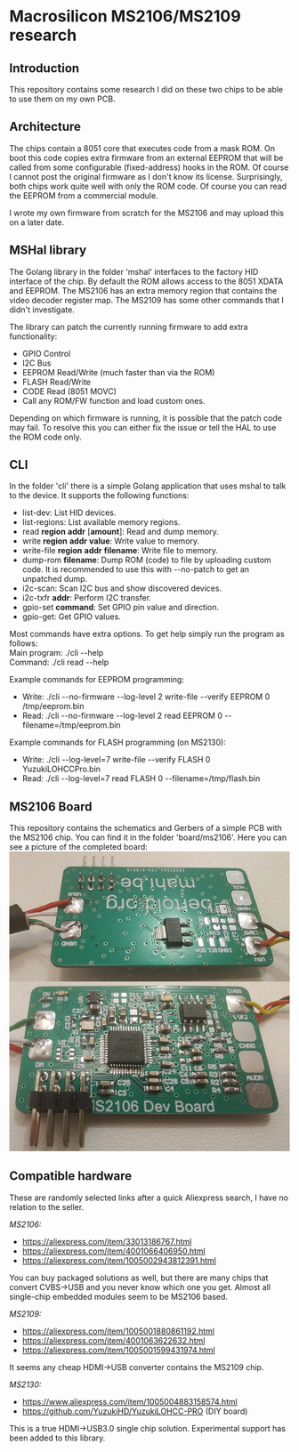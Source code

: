 # Macrosilicon MS2106/MS2109 research
## Introduction
This repository contains some research I did on these two chips to be able to use them on my own PCB.

## Architecture
The chips contain a 8051 core that executes code from a mask ROM. On boot this code copies extra firmware from an external EEPROM that will be called from some configurable (fixed-address) hooks in the ROM.
Of course I cannot post the original firmware as I don't know its license. Surprisingly, both chips work quite well with only the ROM code. Of course you can read the EEPROM from a commercial module.

I wrote my own firmware from scratch for the MS2106 and may upload this on a later date.

## MSHal library
The Golang library in the folder 'mshal' interfaces to the factory HID interface of the chip. By default the ROM allows access to the 8051 XDATA and EEPROM. The MS2106 has an extra memory region that contains the video decoder register map. The MS2109 has some other commands that I didn't investigate.

The library can patch the currently running firmware to add extra functionality:

 - GPIO Control
 - I2C Bus
 - EEPROM Read/Write (much faster than via the ROM)
 - FLASH Read/Write
 - CODE Read (8051 MOVC)
 - Call any ROM/FW function and load custom ones.
 
Depending on which firmware is running, it is possible that the patch code may fail. To resolve this you can either fix the issue or tell the HAL to use the ROM code only.

## CLI
In the folder 'cli' there is a simple Golang application that uses mshal to talk to the device. It supports the following functions:

- list-dev: List HID devices.
- list-regions: List available memory regions.
-  read **region** **addr** [**amount**]: Read and dump memory.
-  write **region** **addr** **value**: Write value to memory.
- write-file **region** **addr** **filename**: Write file to memory.
-  dump-rom **filename**: Dump ROM (code) to file by uploading custom code. It is recommended to use this with --no-patch to get an unpatched dump.
- i2c-scan: Scan I2C bus and show discovered devices.
-  i2c-txfr **addr**: Perform I2C transfer.
- gpio-set **command**: Set GPIO pin value and direction.
- gpio-get: Get GPIO values.

Most commands have extra options. To get help simply run the program as follows:  
Main program: ./cli --help  
Command: ./cli read --help  

Example commands for EEPROM programming:

 - Write: ./cli --no-firmware --log-level 2 write-file --verify EEPROM 0 /tmp/eeprom.bin
 - Read: ./cli --no-firmware --log-level 2 read EEPROM 0 --filename=/tmp/eeprom.bin

Example commands for FLASH programming (on MS2130):

 - Write: ./cli --log-level=7 write-file --verify FLASH 0 YuzukiLOHCCPro.bin
 - Read: ./cli --log-level=7 read FLASH 0 --filename=/tmp/flash.bin

## MS2106 Board

This repository contains the schematics and Gerbers of a simple PCB with the MS2106 chip. You can find it in the folder 'board/ms2106'. Here you can see a picture of the completed board:
![MS2106 Dev Board](https://raw.githubusercontent.com/BertoldVdb/ms-tools/main/board/ms2106/Image.jpg)

## Compatible hardware
These are randomly selected links after a quick Aliexpress search, I have no relation to the seller.  

*MS2106:*

- https://aliexpress.com/item/33013186767.html
- https://aliexpress.com/item/4001066406950.html
- https://aliexpress.com/item/1005002943812391.html

You can buy packaged solutions as well, but there are many chips that convert CVBS->USB and you never know which one you get. Almost all single-chip embedded modules seem to be MS2106 based.

*MS2109:*

- https://aliexpress.com/item/1005001880861192.html
- https://aliexpress.com/item/4001063622632.html
- https://aliexpress.com/item/1005001599431974.html

It seems any cheap HDMI->USB converter contains the MS2109 chip. 

*MS2130:*

- https://www.aliexpress.com/item/1005004883158574.html
- https://github.com/YuzukiHD/YuzukiLOHCC-PRO (DIY board)

This is a true HDMI->USB3.0 single chip solution. Experimental support has been added to this library.



